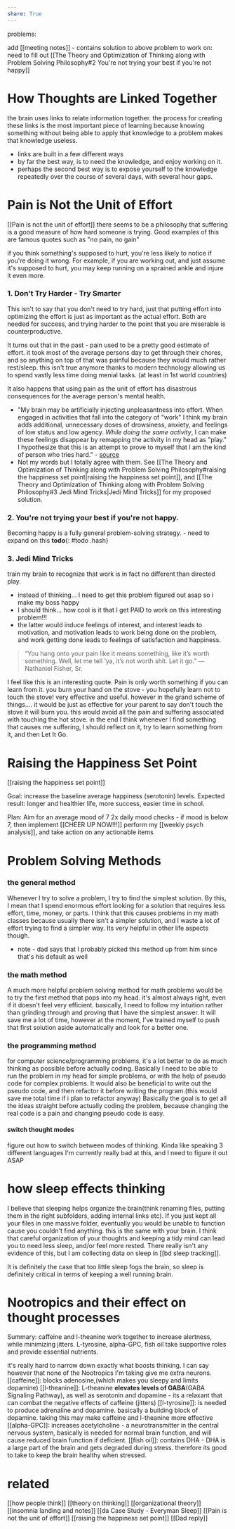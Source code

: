 ```yaml
---
share: True
---
```

problems: 

add [[meeting notes]] - contains solution to above problem
to work on:
need to fill out [[The Theory and Optimization of Thinking along with Problem Solving Philosophy#2 You're not trying your best if you're not happy]]

# How Thoughts are Linked Together
the brain uses links to relate information together. 
the process for creating these links is the most important piece of learning because knowing something without being able to apply that knowledge to a problem makes that knowledge useless. 
- links are built in a few different ways
- by far the best way, is to need the knowledge, and enjoy working on it. 
- perhaps the second best way is to expose yourself to the knowledge repeatedly over the course of several days, with several hour gaps.

# Pain is Not the Unit of Effort
[[Pain is not the unit of effort]]
there seems to be a philosophy that suffering is a good measure of how hard someone is trying. Good examples of this are famous quotes such as "no pain, no gain" 

if you think something's supposed to hurt, you're less likely to notice if you're doing it wrong. For example, if you are working out, and just assume it's supposed to hurt, you may keep running on a sprained ankle and injure it even more. 

### 1. Don't Try Harder - Try Smarter  
This isn't to say that you don't need to try hard, just that putting effort into optimizing the effort is just as important as the actual effort. Both are needed for success, and trying harder to the point that you are miserable is counterproductive. 

It turns out that in the past - pain used to be a pretty good estimate of effort. it took most of the average persons day to get through their chores, and so anything on top of that was painful because they would much rather rest/sleep. this isn't true anymore thanks to modern technology allowing us to spend vastly less time doing menial tasks.  (at least in 1st world countries)

It also happens that using pain as the unit of effort has disastrous consequences for the average person's mental health. 

- "My brain may be artificially injecting unpleasantness into effort. When engaged in activities that fall into the category of "work" I think my brain adds additional, unnecessary doses of drowsiness, anxiety, and feelings of low status and low agency. _While doing the same activity_, I can make these feelings disappear by remapping the activity in my head as "play." I hypothesize that this is an attempt to prove to myself that I am the kind of person who tries hard." - [source](https://www.lesswrong.com/posts/bx3gkHJehRCYZAF3r/pain-is-not-the-unit-of-effort)
- Not my words but I totally agree with them. 
See [[The Theory and Optimization of Thinking along with Problem Solving Philosophy#raising the happiness set point|raising the happiness set point]], and [[The Theory and Optimization of Thinking along with Problem Solving Philosophy#3 Jedi Mind Tricks|Jedi Mind Tricks]] for my proposed solution.

### **2. You're not trying your best if you're not happy.**
Becoming happy is a fully general problem-solving strategy. - need to expand on this **todo**{: #todo .hash}  
 

### 3. Jedi Mind Tricks
train my brain to recognize that work is in fact no different than directed play. 
- instead of thinking... I need to get this problem figured out asap so i make my boss happy
- I should think... how cool is it that I get PAID to work on this interesting problem!!!
- the latter would induce feelings of interest, and interest leads to motivation, and motivation leads to work being done on the problem, and work getting done leads to feelings of satisfaction and happiness. 

> “You hang onto your pain like it means something, like it’s worth something. Well, let me tell ‘ya, it’s not worth shit. Let it go.” — Nathaniel Fisher, Sr.

I feel like this is an interesting quote. Pain is only worth something if you can learn from it. you burn your hand on the stove - you hopefully learn not to touch the stove! very effective and useful. however in the grand scheme of things.... it would be just as effective for your parent to say don't touch the stove it will burn you. this would avoid all the pain and suffering associated with touching the hot stove. 
in the end I think whenever I find something that causes me suffering, I should reflect on it, try to learn something from it, and then Let It Go. 

# Raising the Happiness Set Point
[[raising the happiness set point]]

Goal: increase the baseline average happiness (serotonin) levels. 
Expected result: longer and healthier life, more success, easier time in school. 

Plan:
Aim for an average mood of 7
2x daily mood checks - if mood is below 7, then implement [[CHEER UP NOW!!!]]
perform my [[weekly psych analysis]], and take action on any actionable items

# Problem Solving Methods
### the general method
Whenever I try to solve a problem, I try to find the simplest solution. By this, I mean that I spend enormous effort looking for a solution that requires less effort, time, money, or parts.  I think that this causes problems in my math classes because usually there isn't a simpler solution, and I waste a lot of effort trying to find a simpler way. Its very helpful in other life aspects though.
- note - dad says that I probably picked this method up from him since that's his default as well

### the math method
A much more helpful problem solving method for math problems would be to try the first method that pops into my head. it's almost always right, even if it doesn't feel very efficient. basically, I need to follow my intuition rather than grinding through and proving that I have the simplest answer. It will save me a lot of time, however at the moment, I've trained myself to push that first solution aside automatically and look for a better one. 

### the programming method
for computer science/programming problems, it's a lot better to do as much thinking as possible before actually coding. Basically I need to be able to run the problem in my head for simple problems, or with the help of pseudo code for complex problems. It would also be beneficial to write out the pseudo code, and then refactor it before writing the program.(this would save me total time if i plan to refactor anyway) Basically the goal is to get all the ideas straight before actually coding the problem, because changing the real code is a pain and changing pseudo code is easy. 

#### switch thought modes
figure out how to switch between modes of thinking. Kinda like speaking 3 different languages
I'm currently really bad at this, and I need to figure it out ASAP

# how sleep effects thinking
I believe that sleeping helps organize the brain(think renaming files, putting them in the right subfolders, adding internal links etc). If you just kept all your files in one massive folder, eventually you would be unable to function cause you couldn't find anything. this is the same with your brain. 
I think that careful organization of your thoughts and keeping a tidy mind can lead you to need less sleep, and/or feel more rested. There really isn't any evidence of this, but I am collecting data on sleep in [[bd sleep tracking]]. 

It is definitely the case that too little sleep fogs the brain, so sleep is definitely critical in terms of keeping a well running brain. 

# Nootropics and their effect on thought processes 
Summary: caffeine and l-theanine work together to increase alertness, while minimizing jitters. L-tyrosine, alpha-GPC, fish oil take supportive roles and provide essential nutrients. 

it's really hard to narrow down exactly what boosts thinking. I can say however that none of the Nootropics I'm taking give me extra neurons. 
[[caffeine]]:      blocks adenosine,(which makes you sleepy and limits dopamine)
[[l-theanine]]:  L-theanine **elevates levels of GABA**(GABA Signaling Pathway), as well as serotonin and dopamine - its a relaxant that can combat the negative effects of caffeine (jitters)
[[l-tyrosine]]:  is needed to produce adrenaline and dopamine. basically a building block of dopamine. taking this may make caffeine and l-theanine more effective
[[alpha-GPC]]: increases acetylcholine - a neurotransmitter in the central nervous system, basically is needed for normal brain function, and will cause reduced brain function if deficient. 
[[fish oil]]: contains DHA - DHA is a large part of the brain and gets degraded during stress. therefore its good to take to keep the brain healthy when stressed. 

# related
[[how people think]]
[[theory on thinking]]
[[organizational theory]]
[[insomnia landing and notes]] 
[[da Case Study - Everyman Sleep]] 
[[Pain is not the unit of effort]]
[[raising the happiness set point]]
[[Dad reply]]
